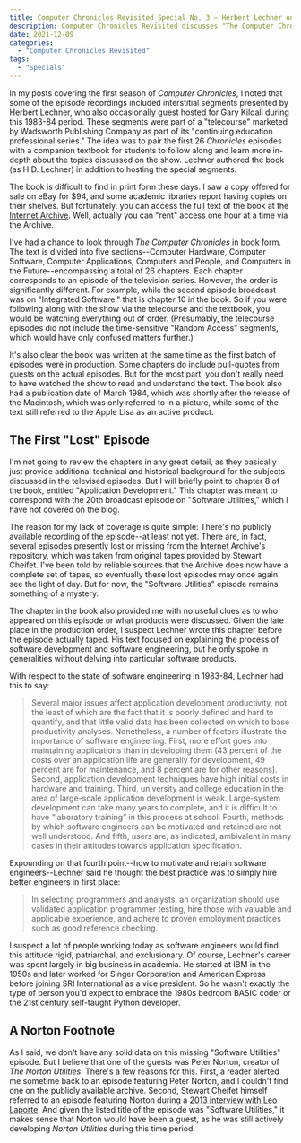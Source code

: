 ```yaml
---
title: Computer Chronicles Revisited Special No. 3 — Herbert Lechner on Software Engineering
description: Computer Chronicles Revisited discusses "The Computer Chronicles" book by H.D. Lechner.
date: 2021-12-09
categories:
  - "Computer Chronicles Revisited"
tags:
  - "Specials"
---
```


In my posts covering the first season of *Computer Chronicles*, I noted that some of the episode recordings included interstitial segments presented by Herbert Lechner, who also occasionally guest hosted for Gary Kildall during this 1983-84 period. These segments were part of a "telecourse" marketed by Wadsworth Publishing Company as part of its "continuing education professional series." The idea was to pair the first 26 *Chronicles* episodes with a companion textbook for students to follow along and learn more in-depth about the topics discussed on the show. Lechner authored the book (as H.D. Lechner) in addition to hosting the special segments.  

The book is difficult to find in print form these days. I saw a copy offered for sale on eBay for $94, and some academic libraries report having copies on their shelves. But fortunately, you can access the full text of the book at the [Internet Archive](https://archive.org/details/computerchronicl0000lech). Well, actually you can "rent" access one hour at a time via the Archive.

I've had a chance to look through *The Computer Chronicles* in book form. The text is divided into five sections--Computer Hardware, Computer Software, Computer Applications, Computers and People, and Computers in the Future--encompassing a total of 26 chapters. Each chapter corresponds to an episode of the television series. However, the order is significantly different. For example, while the second episode broadcast was on "Integrated Software," that is chapter 10 in the book. So if you were following along with the show via the telecourse and the textbook, you would be watching everything out of order. (Presumably, the telecourse episodes did not include the time-sensitive "Random Access" segments, which would have only confused matters further.)

It's also clear the book was written at the same time as the first batch of episodes were in production. Some chapters do include pull-quotes from guests on the actual episodes. But for the most part, you don't really need to have watched the show to read and understand the text. The book also had a publication date of March 1984, which was shortly after the release of the Macintosh, which was only referred to in a picture, while some of the text still referred to the Apple Lisa as an active product.

## The First "Lost" Episode

I'm not going to review the chapters in any great detail, as they basically just provide additional technical and historical background for the subjects discussed in the televised episodes. But I will briefly point to chapter 8 of the book, entitled "Application Development." This chapter was meant to correspond with the 20th broadcast episode on "Software Utilities," which I have not covered on the blog.

The reason for my lack of coverage is quite simple: There's no publicly available recording of the episode--at least not yet. There are, in fact, several episodes presently lost or missing from the Internet Archive's repository, which was taken from original tapes provided by Stewart Cheifet. I've been told by reliable sources that the Archive does now have a complete set of tapes, so eventually these lost episodes may once again see the light of day. But for now, the "Software Utilities" episode remains something of a mystery.

The chapter in the book also provided me with no useful clues as to who appeared on this episode or what products were discussed. Given the late place in the production order, I suspect Lechner wrote this chapter before the episode actually taped. His text focused on explaining the process of software development and software engineering, but he only spoke in generalities without delving into particular software products.

With respect to the state of software engineering in 1983-84, Lechner had this to say:

>Several major issues affect application development productivity, not the least of which are the fact that it is poorly defined and hard to quantify, and that little valid data has been collected on which to base productivity analyses. Nonetheless, a number of factors illustrate the importance of software engineering. First, more effort goes into maintaining applications than in developing them (43 percent of the costs over an application life are generally for development, 49 percent are for maintenance, and 8 percent are for other reasons). Second, application development techniques have high initial costs in hardware and training. Third, university and college education in the area of large-scale application development is weak. Large-system development can take many years to complete, and it is difficult to have “laboratory training” in this process at school. Fourth, methods by which software engineers can be motivated and retained are not well understood. And fifth, users are, as indicated, ambivalent in many cases in their attitudes towards application specification.

Expounding on that fourth point--how to motivate and retain software engineers--Lechner said he thought the best practice was to simply hire better engineers in first place:

>In selecting programmers and analysts, an organization should use validated application programmer testing, hire those with valuable and applicable experience, and adhere to proven employment practices such as good reference checking.

I suspect a lot of people working today as software engineers would find this attitude rigid, patriarchal, and exclusionary. Of course, Lechner's career was spent largely in big business in academia. He started at IBM in the 1950s and later worked for Singer Corporation and American Express before joining SRI International as a vice president. So he wasn't exactly the type of person you'd expect to embrace the 1980s bedroom BASIC coder or the 21st century self-taught Python developer. 

## A Norton Footnote

As I said, we don't have any solid data on this missing "Software Utilities" episode. But I believe that one of the guests was Peter Norton, creator of *The Norton Utilities*. There's a few reasons for this. First, a reader alerted me sometime back to an episode featuring Peter Norton, and I couldn't find one on the publicly available archive. Second, Stewart Cheifet himself referred to an episode featuring Norton during a [2013 interview with Leo Laporte](https://twit.tv/shows/triangulation/episodes/114). And given the listed title of the episode was "Software Utilities," it makes sense that Norton would have been a guest, as he was still actively developing *Norton Utilities* during this time period.


